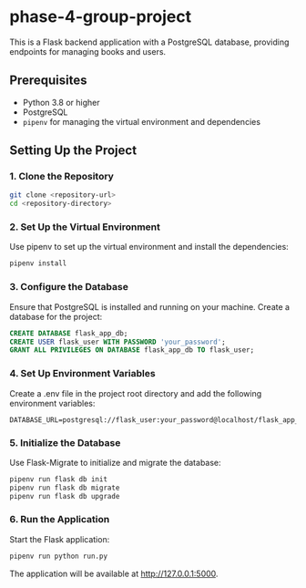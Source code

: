 # phase-4-group-project

This is a Flask backend application with a PostgreSQL database, providing endpoints for managing books and users.

## Prerequisites

- Python 3.8 or higher
- PostgreSQL
- `pipenv` for managing the virtual environment and dependencies

## Setting Up the Project

### 1. Clone the Repository

```bash
git clone <repository-url>
cd <repository-directory>
```

### 2. Set Up the Virtual Environment

Use pipenv to set up the virtual environment and install the dependencies:

```bash
pipenv install
```

### 3. Configure the Database

Ensure that PostgreSQL is installed and running on your machine. Create a database for the project:

```sql
CREATE DATABASE flask_app_db;
CREATE USER flask_user WITH PASSWORD 'your_password';
GRANT ALL PRIVILEGES ON DATABASE flask_app_db TO flask_user;
```

### 4. Set Up Environment Variables

Create a .env file in the project root directory and add the following environment variables:

```env
DATABASE_URL=postgresql://flask_user:your_password@localhost/flask_app_db
```

### 5. Initialize the Database

Use Flask-Migrate to initialize and migrate the database:

```bash
pipenv run flask db init
pipenv run flask db migrate
pipenv run flask db upgrade
```

### 6. Run the Application

Start the Flask application:

```bash
pipenv run python run.py
```

The application will be available at http://127.0.0.1:5000.
